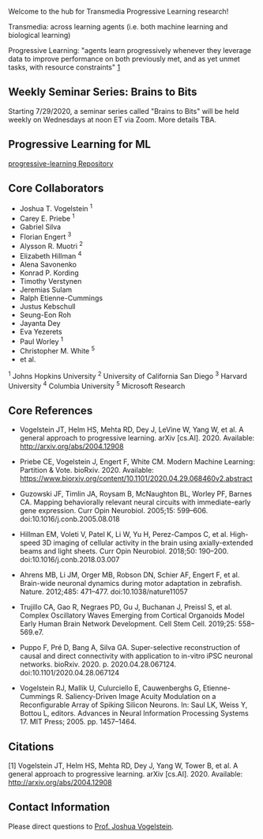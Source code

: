 Welcome to the hub for Transmedia Progressive Learning research!

Transmedia: across learning agents (i.e. both machine learning and biological learning)

Progressive Learning: "agents learn progressively whenever they leverage data to 
improve performance on both previously met, and as yet unmet tasks, with resource constraints" [1](http://arxiv.org/abs/2004.12908) 

## Weekly Seminar Series: Brains to Bits

Starting 7/29/2020, a seminar series called "Brains to Bits" will be held weekly on Wednesdays at noon ET via Zoom. More details TBA.

## Progressive Learning for ML

[progressive-learning Repository](https://github.com/neurodata/progressive-learning)

## Core Collaborators
- Joshua T. Vogelstein <sup>1</sup>
- Carey E. Priebe <sup>1</sup>
- Gabriel Silva
- Florian Engert <sup>3</sup>
- Alysson R. Muotri <sup>2</sup>
- Elizabeth Hillman <sup>4</sup>
- Alena Savonenko
- Konrad P. Kording
- Timothy Verstynen
- Jeremias Sulam
- Ralph Etienne-Cummings
- Justus Kebschull
- Seung-Eon Roh
- Jayanta Dey
- Eva Yezerets
- Paul Worley <sup>1</sup>
- Christopher M. White <sup>5</sup>
- et al.

<sup>1</sup> Johns Hopkins University
<sup>2</sup> University of California San Diego
<sup>3</sup> Harvard University
<sup>4</sup> Columbia University
<sup>5</sup> Microsoft Research

## Core References

- Vogelstein JT, Helm HS, Mehta RD, Dey J, LeVine W, Yang W, et al. A general approach to progressive learning. arXiv [cs.AI]. 2020. Available: http://arxiv.org/abs/2004.12908

- Priebe CE, Vogelstein J, Engert F, White CM. Modern Machine Learning: Partition & Vote. bioRxiv. 2020. Available: https://www.biorxiv.org/content/10.1101/2020.04.29.068460v2.abstract

- Guzowski JF, Timlin JA, Roysam B, McNaughton BL, Worley PF, Barnes CA. Mapping behaviorally relevant neural circuits with immediate-early gene expression. Curr Opin Neurobiol. 2005;15: 599–606. doi:10.1016/j.conb.2005.08.018

- Hillman EM, Voleti V, Patel K, Li W, Yu H, Perez-Campos C, et al. High-speed 3D imaging of cellular activity in the brain using axially-extended beams and light sheets. Curr Opin Neurobiol. 2018;50: 190–200. doi:10.1016/j.conb.2018.03.007

- Ahrens MB, Li JM, Orger MB, Robson DN, Schier AF, Engert F, et al. Brain-wide neuronal dynamics during motor adaptation in zebrafish. Nature. 2012;485: 471–477. doi:10.1038/nature11057

- Trujillo CA, Gao R, Negraes PD, Gu J, Buchanan J, Preissl S, et al. Complex Oscillatory Waves Emerging from Cortical Organoids Model Early Human Brain Network Development. Cell Stem Cell. 2019;25: 558–569.e7.

- Puppo F, Pré D, Bang A, Silva GA. Super-selective reconstruction of causal and direct connectivity with application to in-vitro iPSC neuronal networks. bioRxiv. 2020. p. 2020.04.28.067124. doi:10.1101/2020.04.28.067124

- Vogelstein RJ, Mallik U, Culurciello E, Cauwenberghs G, Etienne-Cummings R. Saliency-Driven Image Acuity Modulation on a Reconfigurable Array of Spiking Silicon Neurons. In: Saul LK, Weiss Y, Bottou L, editors. Advances in Neural Information Processing Systems 17. MIT Press; 2005. pp. 1457–1464.





## Citations

[1] Vogelstein JT, Helm HS, Mehta RD, Dey J, Yang W, Tower B, et al. A general approach to progressive learning. arXiv [cs.AI]. 2020. Available: http://arxiv.org/abs/2004.12908



## Contact Information
Please direct questions to [Prof. Joshua Vogelstein](mailto:jovo@progl.ai).
